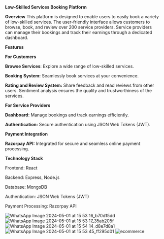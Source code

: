 **Low-Skilled Services Booking Platform**

**Overview**
This platform is designed to enable users to easily book a variety of low-skilled services. The user-friendly interface allows customers to browse, book, and review over 200 service providers. Service providers can manage their bookings and track their earnings through a dedicated dashboard.

**Features**

**For Customers**

**Browse Services**: Explore a wide range of low-skilled services.

**Booking System:** Seamlessly book services at your convenience.

**Rating and Review System:** Share feedback and read reviews from other users. Sentiment analysis ensures the quality and trustworthiness of the services.

**For Service Providers**

**Dashboard:** Manage bookings and track earnings efficiently.

**Authentication:** Secure authentication using JSON Web Tokens (JWT).

**Payment Integration**

**Razorpay API:** Integrated for secure and seamless online payment processing.

**Technology Stack**

Frontend: React

Backend: Express, Node.js

Database: MongoDB

Authentication: JSON Web Tokens (JWT)

Payment Processing: Razorpay API

![WhatsApp Image 2024-05-01 at 15 53 16_b70d15dd](https://github.com/Yasshhhhh/Urban/assets/91091885/2a50d551-cabf-479d-8d66-2df04f798043)
![WhatsApp Image 2024-05-01 at 15 53 17_35ab205f](https://github.com/Yasshhhhh/Urban/assets/91091885/cfe6432f-f697-4db1-93d7-7e07a263a546)
![WhatsApp Image 2024-05-01 at 15 54 14_d8e7d8a1](https://github.com/Yasshhhhh/Urban/assets/91091885/29fe8c4d-f911-4cc7-a5dc-ba909c780dae)
![WhatsApp Image 2024-05-01 at 15 53 45_ff295d01](https://github.com/Yasshhhhh/Urban/assets/91091885/f84e812e-0b80-4050-8ffa-b5deb0c6825e)
![ecommerce](https://github.com/Yasshhhhh/Urban/assets/91091885/bc61378a-3779-4469-9b65-44358f8d6ef2)




